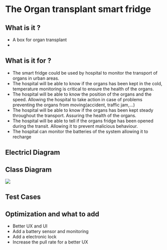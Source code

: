 # The Organ transplant smart fridge

## What is it ?

- A box for organ transplant
- 

## What is it for ?
- The smart fridge could be used by hospital to monitor the transport of organs in urban areas.
- The hospital will be able to know if the organs has been kept in the cold, temperature monitoring is critical to ensure the health of the organs.
- The hospital will be able to know the position of the organs and the speed. Allowing the hospital to take action in case of problems preventing the organs from moving(accident, traffic jam,…)
- The hospital will be able to know if the organs has been kept steady throughout the transport. Assuring the health of the organs.
- The hospital will be able to tell if the organs fridge has been opened during the transit. Allowing it to prevent malicious behaviour.
- The hospital can monitor the batteries of the system allowing it to recharge 

## Electricl Diagram

## Class Diagram
[![](https://mermaid.ink/img/pako:eNrNVt9P2zAQ_lesPBVRJk17A1ZUaIFKtKC142HrVF3jazEkdmY7ZR3jf98lTqhD3W28rUi0vvvu_N3P5CmKFcfoMIoTMKYnYKkhnUr3x-hzDg_Yw5WIkR0cdNg4w1hA8gkkV2mN6XJY6FzYF9yvDjsFU9ntRHUK0XkhGqO1Qi7NECQsUe_ED88SgdK-6EPGQcebeDa8HM9BTXIr2GAQZZpqoycnKz77rL8iZpeUlwT1sdP3wEKHFf8_YYxihZzVfpyNg_UTTMmW8capiVwkCiybYJqhBptrfKW_xdgq_YFBHGNSQISSOyBa2VI9Mxkib2LmSiXsEkxPKX2KKK8zlCVrjzNYnIgUmdN1w0wTusLmHFlApeSy1m1pv37zg5zdCUOc1ywQByH9YP8CbQbtgUMMYPYjLF6HxT9D4mXYyTLsZFk7efb7bNN_XqsdsMmdRuBsTCHlxh2OfP1KCc6upd94LTW_p2ScMIOSo26zTYcy3Nsyprm5hSTHS5enVgDhXX6ey7hIbg1rxLCZqVAMpZZIXFAvUSGV9jGuX1BrpWeZVnOYi0TYtQ8xRVljJmhgzlQuLc3_R_Z-i23lvrzKY-nzbGy2BlUnYlo2s9wTZdCg18fGatoybUe4wzjd0uisOqc3mhKhclPScEbsAdeVIVsVKfdSve_EF2hHCNrRCJhBmiVuoCj0RdD-bbavMtNcxI3UVAuZgJu97DS7tjOYdKs6zsks0K9_atdtlo0LG8u5CnyMeoU6oPhsUEtIMaC6IeePSvOAqptR8uJyrwx6vv6KxqZqik5F3fwT6SpL_x93v2axksa-0OpPJoPRxXh2PrjqUxNNo9cxvbs3Sk6jpo9qbnfEf0IDTQgZ49YQwQpbe0fBZFbN-Pan8pFvAWYt46ovlZTUhN1CUs-OKcvQrk6QZQNeH9wQ0LnOTU7gEVWmBmRVOeqze-APetvbdYSPQzSGctEafrfWK1YlZqn7bs_XFun5kcGa5pnXoxG1oxR1CoLTq12ZkGlk7-jFYhod0k-OC8gTWxSlgEJu1ZhijA6tzrEd5RkvdqV7GYwOF5AYkmYgvyi1OSMXtK-H1etj8VVb9kuN8_b8G3dIUWA?type=png)](https://mermaid.live/edit#pako:eNrNVt9P2zAQ_lesPBVRJk17A1ZUaIFKtKC142HrVF3jazEkdmY7ZR3jf98lTqhD3W28rUi0vvvu_N3P5CmKFcfoMIoTMKYnYKkhnUr3x-hzDg_Yw5WIkR0cdNg4w1hA8gkkV2mN6XJY6FzYF9yvDjsFU9ntRHUK0XkhGqO1Qi7NECQsUe_ED88SgdK-6EPGQcebeDa8HM9BTXIr2GAQZZpqoycnKz77rL8iZpeUlwT1sdP3wEKHFf8_YYxihZzVfpyNg_UTTMmW8capiVwkCiybYJqhBptrfKW_xdgq_YFBHGNSQISSOyBa2VI9Mxkib2LmSiXsEkxPKX2KKK8zlCVrjzNYnIgUmdN1w0wTusLmHFlApeSy1m1pv37zg5zdCUOc1ywQByH9YP8CbQbtgUMMYPYjLF6HxT9D4mXYyTLsZFk7efb7bNN_XqsdsMmdRuBsTCHlxh2OfP1KCc6upd94LTW_p2ScMIOSo26zTYcy3Nsyprm5hSTHS5enVgDhXX6ey7hIbg1rxLCZqVAMpZZIXFAvUSGV9jGuX1BrpWeZVnOYi0TYtQ8xRVljJmhgzlQuLc3_R_Z-i23lvrzKY-nzbGy2BlUnYlo2s9wTZdCg18fGatoybUe4wzjd0uisOqc3mhKhclPScEbsAdeVIVsVKfdSve_EF2hHCNrRCJhBmiVuoCj0RdD-bbavMtNcxI3UVAuZgJu97DS7tjOYdKs6zsks0K9_atdtlo0LG8u5CnyMeoU6oPhsUEtIMaC6IeePSvOAqptR8uJyrwx6vv6KxqZqik5F3fwT6SpL_x93v2axksa-0OpPJoPRxXh2PrjqUxNNo9cxvbs3Sk6jpo9qbnfEf0IDTQgZ49YQwQpbe0fBZFbN-Pan8pFvAWYt46ovlZTUhN1CUs-OKcvQrk6QZQNeH9wQ0LnOTU7gEVWmBmRVOeqze-APetvbdYSPQzSGctEafrfWK1YlZqn7bs_XFun5kcGa5pnXoxG1oxR1CoLTq12ZkGlk7-jFYhod0k-OC8gTWxSlgEJu1ZhijA6tzrEd5RkvdqV7GYwOF5AYkmYgvyi1OSMXtK-H1etj8VVb9kuN8_b8G3dIUWA)


## Test Cases


## Optimization and what to add
- Better UX and UI
- Add a battery sensor and monitoring
- Add a electronic lock
- Increase the pull rate for a better UX